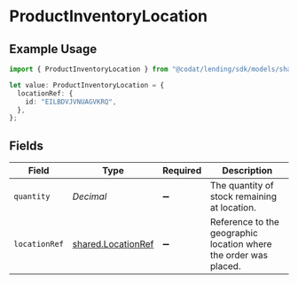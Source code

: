 # ProductInventoryLocation

## Example Usage

```typescript
import { ProductInventoryLocation } from "@codat/lending/sdk/models/shared";

let value: ProductInventoryLocation = {
  locationRef: {
    id: "EILBDVJVNUAGVKRQ",
  },
};
```

## Fields

| Field                                                            | Type                                                             | Required                                                         | Description                                                      |
| ---------------------------------------------------------------- | ---------------------------------------------------------------- | ---------------------------------------------------------------- | ---------------------------------------------------------------- |
| `quantity`                                                       | *Decimal*                                                        | :heavy_minus_sign:                                               | The quantity of stock remaining at location.                     |
| `locationRef`                                                    | [shared.LocationRef](../../../sdk/models/shared/locationref.md)  | :heavy_minus_sign:                                               | Reference to the geographic location where the order was placed. |